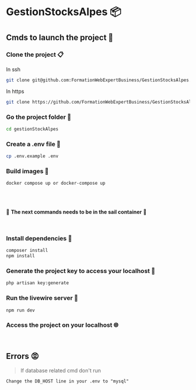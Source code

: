 # GestionStocksAlpes 📦
        
## Cmds to launch the project 🚀

### Clone the project 📋
In ssh
```bash
git clone git@github.com:FormationWebExpertBusiness/GestionStocksAlpes.git
```
In https
```bash
git clone https://github.com/FormationWebExpertBusiness/GestionStocksAlpes.git
```

### Go the project folder 📂
```bash
cd gestionStockAlpes
```
### Create a .env file :page_facing_up:
```sh
cp .env.example .env
```
### Build images 🐳
```bash
docker compose up or docker-compose up
```
<br /> 
<br /> 

🚨  **The next commands needs to be in the sail container** 🚨

<br />  

### Install dependencies 🐡
```bash
composer install
npm install
```
### Generate the project key to access your localhost 🔑
```bash
php artisan key:generate
```

### Run the livewire server :octopus:
```bash
npm run dev
```
  
### Access the project on your localhost 🌐
 <br />
 
## Errors :rage:

> If database related cmd don't run 
```
Change the DB_HOST line in your .env to "mysql"
```

